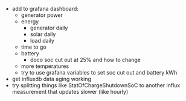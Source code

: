  * add to grafana dashboard:
   * generator power
   * energy
     * generator daily
     * solar daily
     * load daily
   * time to go
   * battery
	 * doco soc cut out at 25% and how to change
   * more temperatures
   * try to use grafana variables to set soc cut out and battery kWh
 * get influxdb data aging working
 * try splitting things like StatOfChargeShutdownSoC to another influx measurement that updates slower (like hourly)

